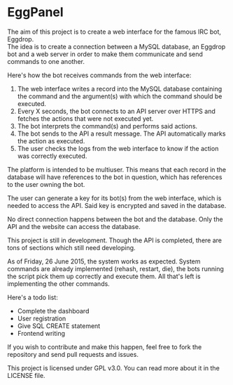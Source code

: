 # EggPanel
<p>The aim of this project is to create a web interface for the famous IRC bot, Eggdrop.<br>
The idea is to create a connection between a MySQL database, an Eggdrop bot and a web server in order to make them communicate and send commands to one another.</p>
<p>Here's how the bot receives commands from the web interface:
<ol>
<li>The web interface writes a record into the MySQL database containing the command and the argument(s) with which the command should be executed.</li>
<li>Every X seconds, the bot connects to an API server over HTTPS and fetches the actions that were not executed yet.</li>
<li>The bot interprets the command(s) and performs said actions.</li>
<li>The bot sends to the API a result message. The API automatically marks the action as executed.</li>
<li>The user checks the logs from the web interface to know if the action was correctly executed.</li>
</ol>
</p>
<p>The platform is intended to be multiuser. This means that each record in the database will have references to the bot in question, which has references to the user owning the bot.</p>
<p>The user can generate a key for its bot(s) from the web interface, which is needed to access the API. Said key is encrypted and saved in the database.</p>
<p>No direct connection happens between the bot and the database. Only the API and the website can access the database.</p>
<p>This project is still in development. Though the API is completed, there are tons of sections which still need developing.</p>
<p>As of Friday, 26 June 2015, the system works as expected. System commands are already implemented (rehash, restart, die), the bots running the script pick them up correctly and execute them. All that's left is implementing the other commands.</p>
<p>Here's a todo list:
<ul>
<li>Complete the dashboard</li>
<li>User registration</li>
<li>Give SQL CREATE statement</li>
<li>Frontend writing</li>
</ul>
</p>
<p>If you wish to contribute and make this happen, feel free to fork the repository and send pull requests and issues.</p>
<p>This project is licensed under GPL v3.0. You can read more about it in the LICENSE file.</p>
